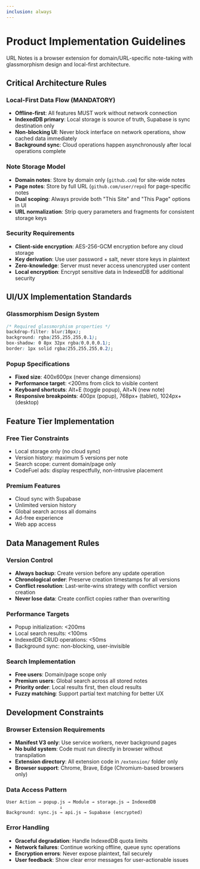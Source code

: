 ```yaml
---
inclusion: always
---
```


# Product Implementation Guidelines

URL Notes is a browser extension for domain/URL-specific note-taking with glassmorphism design and local-first architecture.

## Critical Architecture Rules

### Local-First Data Flow (MANDATORY)
- **Offline-first**: All features MUST work without network connection
- **IndexedDB primary**: Local storage is source of truth, Supabase is sync destination only
- **Non-blocking UI**: Never block interface on network operations, show cached data immediately
- **Background sync**: Cloud operations happen asynchronously after local operations complete

### Note Storage Model
- **Domain notes**: Store by domain only (`github.com`) for site-wide notes
- **Page notes**: Store by full URL (`github.com/user/repo`) for page-specific notes
- **Dual scoping**: Always provide both "This Site" and "This Page" options in UI
- **URL normalization**: Strip query parameters and fragments for consistent storage keys

### Security Requirements
- **Client-side encryption**: AES-256-GCM encryption before any cloud storage
- **Key derivation**: Use user password + salt, never store keys in plaintext
- **Zero-knowledge**: Server must never access unencrypted user content
- **Local encryption**: Encrypt sensitive data in IndexedDB for additional security

## UI/UX Implementation Standards

### Glassmorphism Design System
```css
/* Required glassmorphism properties */
backdrop-filter: blur(10px);
background: rgba(255,255,255,0.1);
box-shadow: 0 8px 32px rgba(0,0,0,0.1);
border: 1px solid rgba(255,255,255,0.2);
```

### Popup Specifications
- **Fixed size**: 400x600px (never change dimensions)
- **Performance target**: <200ms from click to visible content
- **Keyboard shortcuts**: Alt+E (toggle popup), Alt+N (new note)
- **Responsive breakpoints**: 400px (popup), 768px+ (tablet), 1024px+ (desktop)

## Feature Tier Implementation

### Free Tier Constraints
- Local storage only (no cloud sync)
- Version history: maximum 5 versions per note
- Search scope: current domain/page only
- CodeFuel ads: display respectfully, non-intrusive placement

### Premium Features
- Cloud sync with Supabase
- Unlimited version history
- Global search across all domains
- Ad-free experience
- Web app access

## Data Management Rules

### Version Control
- **Always backup**: Create version before any update operation
- **Chronological order**: Preserve creation timestamps for all versions
- **Conflict resolution**: Last-write-wins strategy with conflict version creation
- **Never lose data**: Create conflict copies rather than overwriting

### Performance Targets
- Popup initialization: <200ms
- Local search results: <100ms
- IndexedDB CRUD operations: <50ms
- Background sync: non-blocking, user-invisible

### Search Implementation
- **Free users**: Domain/page scope only
- **Premium users**: Global search across all stored notes
- **Priority order**: Local results first, then cloud results
- **Fuzzy matching**: Support partial text matching for better UX

## Development Constraints

### Browser Extension Requirements
- **Manifest V3 only**: Use service workers, never background pages
- **No build system**: Code must run directly in browser without transpilation
- **Extension directory**: All extension code in `/extension/` folder only
- **Browser support**: Chrome, Brave, Edge (Chromium-based browsers only)

### Data Access Pattern
```
User Action → popup.js → Module → storage.js → IndexedDB
                    ↓
Background: sync.js → api.js → Supabase (encrypted)
```

### Error Handling
- **Graceful degradation**: Handle IndexedDB quota limits
- **Network failures**: Continue working offline, queue sync operations
- **Encryption errors**: Never expose plaintext, fail securely
- **User feedback**: Show clear error messages for user-actionable issues